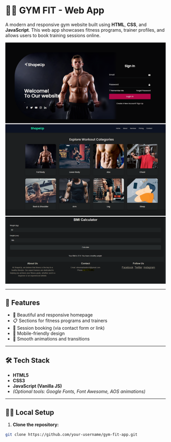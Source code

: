 # 🏋️‍♂️ GYM FIT - Web App

A modern and responsive gym website built using **HTML**, **CSS**, and **JavaScript**. This web app showcases fitness programs, trainer profiles, and allows users to book training sessions online.

![Screenshot 1](screenshots/screenshot2.png)
![Screenshot 2](screenshots/shapeup.png)
![Screenshot 3](screenshots/screenshot4.png)

---

## 🚀 Features

- 💪 Beautiful and responsive homepage
- 📋 Sections for fitness programs and trainers
- 📅 Session booking (via contact form or link)
- 📱 Mobile-friendly design
- 🎨 Smooth animations and transitions

---

## 🛠️ Tech Stack

- **HTML5**
- **CSS3**
- **JavaScript (Vanilla JS)**
- *(Optional tools: Google Fonts, Font Awesome, AOS animations)*

---

## 🧑‍💻 Local Setup

1. **Clone the repository:**

```bash
git clone https://github.com/your-username/gym-fit-app.git
